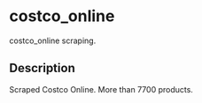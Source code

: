 # costco_online
costco_online scraping.

## Description
Scraped Costco Online.
More than 7700 products.